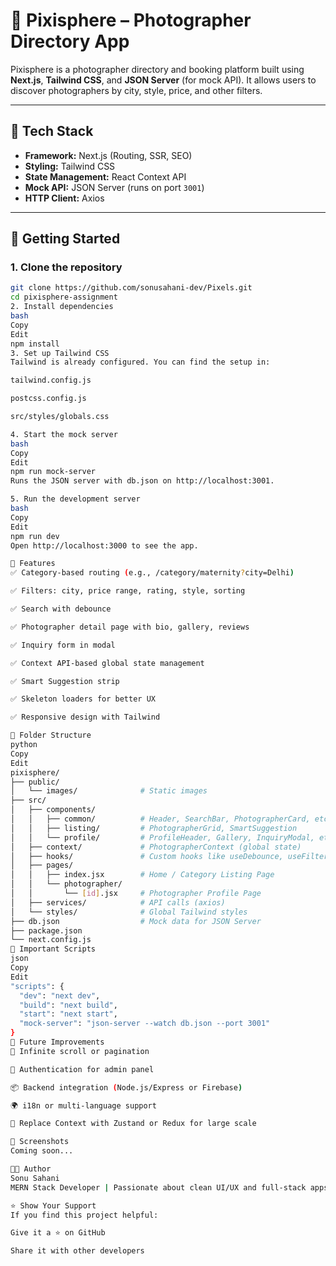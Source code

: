 # 📸 Pixisphere – Photographer Directory App

Pixisphere is a photographer directory and booking platform built using **Next.js**, **Tailwind CSS**, and **JSON Server** (for mock API). It allows users to discover photographers by city, style, price, and other filters.

---

## 🔧 Tech Stack

- **Framework:** Next.js (Routing, SSR, SEO)
- **Styling:** Tailwind CSS
- **State Management:** React Context API
- **Mock API:** JSON Server (runs on port `3001`)
- **HTTP Client:** Axios

---

## 🚀 Getting Started

### 1. Clone the repository

```bash
git clone https://github.com/sonusahani-dev/Pixels.git
cd pixisphere-assignment
2. Install dependencies
bash
Copy
Edit
npm install
3. Set up Tailwind CSS
Tailwind is already configured. You can find the setup in:

tailwind.config.js

postcss.config.js

src/styles/globals.css

4. Start the mock server
bash
Copy
Edit
npm run mock-server
Runs the JSON server with db.json on http://localhost:3001.

5. Run the development server
bash
Copy
Edit
npm run dev
Open http://localhost:3000 to see the app.

🧩 Features
✅ Category-based routing (e.g., /category/maternity?city=Delhi)

✅ Filters: city, price range, rating, style, sorting

✅ Search with debounce

✅ Photographer detail page with bio, gallery, reviews

✅ Inquiry form in modal

✅ Context API-based global state management

✅ Smart Suggestion strip

✅ Skeleton loaders for better UX

✅ Responsive design with Tailwind

📁 Folder Structure
python
Copy
Edit
pixisphere/
├── public/
│   └── images/              # Static images
├── src/
│   ├── components/
│   │   ├── common/          # Header, SearchBar, PhotographerCard, etc.
│   │   ├── listing/         # PhotographerGrid, SmartSuggestion
│   │   └── profile/         # ProfileHeader, Gallery, InquiryModal, etc.
│   ├── context/             # PhotographerContext (global state)
│   ├── hooks/               # Custom hooks like useDebounce, useFilters
│   ├── pages/
│   │   ├── index.jsx        # Home / Category Listing Page
│   │   └── photographer/
│   │       └── [id].jsx     # Photographer Profile Page
│   ├── services/            # API calls (axios)
│   └── styles/              # Global Tailwind styles
├── db.json                  # Mock data for JSON Server
├── package.json
└── next.config.js
📌 Important Scripts
json
Copy
Edit
"scripts": {
  "dev": "next dev",
  "build": "next build",
  "start": "next start",
  "mock-server": "json-server --watch db.json --port 3001"
}
📝 Future Improvements
🔄 Infinite scroll or pagination

🔐 Authentication for admin panel

📦 Backend integration (Node.js/Express or Firebase)

🌍 i18n or multi-language support

🧠 Replace Context with Zustand or Redux for large scale

📸 Screenshots
Coming soon...

🧑‍💻 Author
Sonu Sahani
MERN Stack Developer | Passionate about clean UI/UX and full-stack apps

⭐️ Show Your Support
If you find this project helpful:

Give it a ⭐️ on GitHub

Share it with other developers

